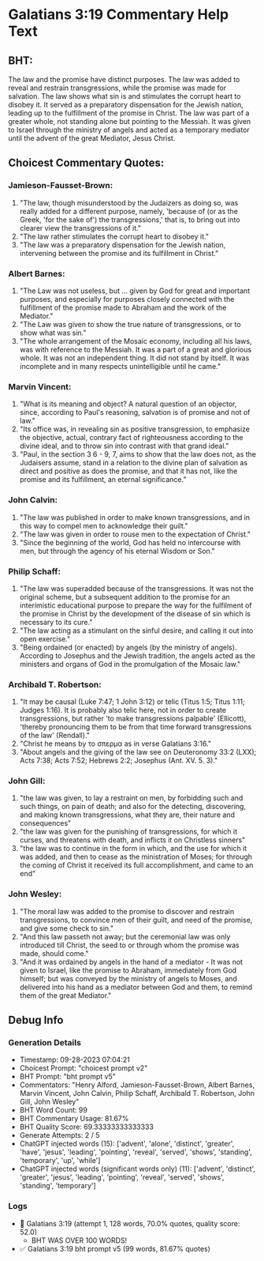 # Galatians 3:19 Commentary Help Text

## BHT:
The law and the promise have distinct purposes. The law was added to reveal and restrain transgressions, while the promise was made for salvation. The law shows what sin is and stimulates the corrupt heart to disobey it. It served as a preparatory dispensation for the Jewish nation, leading up to the fulfillment of the promise in Christ. The law was part of a greater whole, not standing alone but pointing to the Messiah. It was given to Israel through the ministry of angels and acted as a temporary mediator until the advent of the great Mediator, Jesus Christ.

## Choicest Commentary Quotes:
### Jamieson-Fausset-Brown:
1. "The law, though misunderstood by the Judaizers as doing so, was really added for a different purpose, namely, 'because of (or as the Greek, 'for the sake of') the transgressions,' that is, to bring out into clearer view the transgressions of it."
2. "The law rather stimulates the corrupt heart to disobey it."
3. "The law was a preparatory dispensation for the Jewish nation, intervening between the promise and its fulfillment in Christ."

### Albert Barnes:
1. "The Law was not useless, but ... given by God for great and important purposes, and especially for purposes closely connected with the fulfillment of the promise made to Abraham and the work of the Mediator."
2. "The Law was given to show the true nature of transgressions, or to show what was sin."
3. "The whole arrangement of the Mosaic economy, including all his laws, was with reference to the Messiah. It was a part of a great and glorious whole. It was not an independent thing. It did not stand by itself. It was incomplete and in many respects unintelligible until he came."

### Marvin Vincent:
1. "What is its meaning and object? A natural question of an objector, since, according to Paul's reasoning, salvation is of promise and not of law."
2. "Its office was, in revealing sin as positive transgression, to emphasize the objective, actual, contrary fact of righteousness according to the divine ideal, and to throw sin into contrast with that grand ideal."
3. "Paul, in the section 3 6 - 9, 7, aims to show that the law does not, as the Judaisers assume, stand in a relation to the divine plan of salvation as direct and positive as does the promise, and that it has not, like the promise and its fulfillment, an eternal significance."

### John Calvin:
1. "The law was published in order to make known transgressions, and in this way to compel men to acknowledge their guilt."
2. "The law was given in order to rouse men to the expectation of Christ."
3. "Since the beginning of the world, God has held no intercourse with men, but through the agency of his eternal Wisdom or Son."

### Philip Schaff:
1. "The law was superadded because of the transgressions. It was not the original scheme, but a subsequent addition to the promise for an interimistic educational purpose to prepare the way for the fulfilment of the promise in Christ by the development of the disease of sin which is necessary to its cure."
2. "The law acting as a stimulant on the sinful desire, and calling it out into open exercise."
3. "Being ordained (or enacted) by angels (by the ministry of angels). According to Josephus and the Jewish tradition, the angels acted as the ministers and organs of God in the promulgation of the Mosaic law."

### Archibald T. Robertson:
1. "It may be causal (Luke 7:47; 1 John 3:12) or telic (Titus 1:5; Titus 1:11; Judges 1:16). It is probably also telic here, not in order to create transgressions, but rather 'to make transgressions palpable' (Ellicott), 'thereby pronouncing them to be from that time forward transgressions of the law' (Rendall)."
2. "Christ he means by το σπερμα as in verse Galatians 3:16."
3. "About angels and the giving of the law see on Deuteronomy 33:2 (LXX); Acts 7:38; Acts 7:52; Hebrews 2:2; Josephus (Ant. XV. 5. 3)."

### John Gill:
1. "the law was given, to lay a restraint on men, by forbidding such and such things, on pain of death; and also for the detecting, discovering, and making known transgressions, what they are, their nature and consequences"
2. "the law was given for the punishing of transgressions, for which it curses, and threatens with death, and inflicts it on Christless sinners"
3. "the law was to continue in the form in which, and the use for which it was added, and then to cease as the ministration of Moses; for through the coming of Christ it received its full accomplishment, and came to an end"

### John Wesley:
1. "The moral law was added to the promise to discover and restrain transgressions, to convince men of their guilt, and need of the promise, and give some check to sin."
2. "And this law passeth not away; but the ceremonial law was only introduced till Christ, the seed to or through whom the promise was made, should come."
3. "And it was ordained by angels in the hand of a mediator - It was not given to Israel, like the promise to Abraham, immediately from God himself; but was conveyed by the ministry of angels to Moses, and delivered into his hand as a mediator between God and them, to remind them of the great Mediator."


## Debug Info
### Generation Details
- Timestamp: 09-28-2023 07:04:21
- Choicest Prompt: "choicest prompt v2"
- BHT Prompt: "bht prompt v5"
- Commentators: "Henry Alford, Jamieson-Fausset-Brown, Albert Barnes, Marvin Vincent, John Calvin, Philip Schaff, Archibald T. Robertson, John Gill, John Wesley"
- BHT Word Count: 99
- BHT Commentary Usage: 81.67%
- BHT Quality Score: 69.33333333333333
- Generate Attempts: 2 / 5
- ChatGPT injected words (15):
	['advent', 'alone', 'distinct', 'greater', 'have', 'jesus', 'leading', 'pointing', 'reveal', 'served', 'shows', 'standing', 'temporary', 'up', 'while']
- ChatGPT injected words (significant words only) (11):
	['advent', 'distinct', 'greater', 'jesus', 'leading', 'pointing', 'reveal', 'served', 'shows', 'standing', 'temporary']

### Logs
- 🔄 Galatians 3:19 (attempt 1, 128 words, 70.0% quotes, quality score: 52.0) 
	- BHT WAS OVER 100 WORDS!
- ✅ Galatians 3:19 bht prompt v5 (99 words, 81.67% quotes)